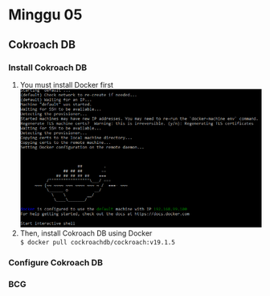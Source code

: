 # Minggu 05  
## Cokroach DB  
### Install Cokroach DB  
1. You must install Docker first  
![docker](images/01.png)
2. Then, install Cokroach DB using Docker  
```$ docker pull cockroachdb/cockroach:v19.1.5```
### Configure Cokroach DB  
### BCG